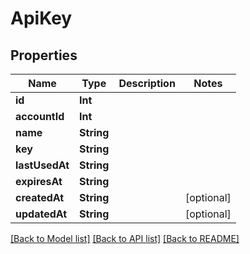 # ApiKey

## Properties
Name | Type | Description | Notes
------------ | ------------- | ------------- | -------------
**id** | **Int** |  | 
**accountId** | **Int** |  | 
**name** | **String** |  | 
**key** | **String** |  | 
**lastUsedAt** | **String** |  | 
**expiresAt** | **String** |  | 
**createdAt** | **String** |  | [optional] 
**updatedAt** | **String** |  | [optional] 

[[Back to Model list]](../README.md#documentation-for-models) [[Back to API list]](../README.md#documentation-for-api-endpoints) [[Back to README]](../README.md)


